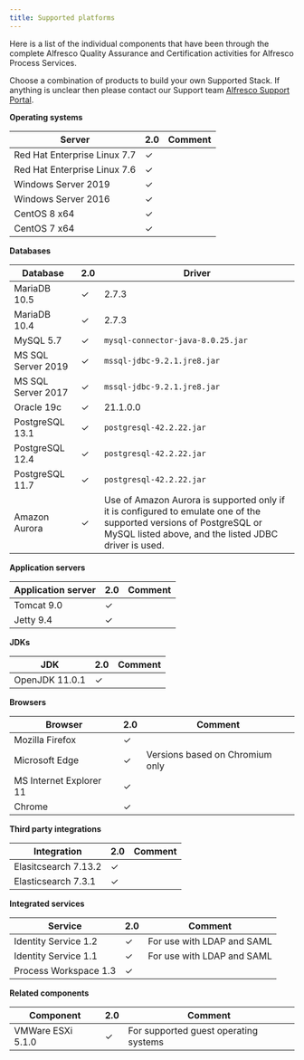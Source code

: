 ```yaml
---
title: Supported platforms
---
```


Here is a list of the individual components that have been through the complete 
Alfresco Quality Assurance and Certification activities for Alfresco Process Services.


Choose a combination of products to build your own Supported Stack. If anything is unclear then please contact 
our Support team [Alfresco Support Portal](https://support.alfresco.com).


**Operating systems**

|Server|2.0|Comment|
|------|----|-------|
|Red Hat Enterprise Linux 7.7|✓| |
|Red Hat Enterprise Linux 7.6|✓| |
|Windows Server 2019|✓| |
|Windows Server 2016|✓| |
|CentOS 8 x64|✓| |
|CentOS 7 x64|✓| |

**Databases**

|Database|2.0|Driver|
|--------|----|------|
|MariaDB 10.5|✓|2.7.3|
|MariaDB 10.4|✓|2.7.3|
|MySQL 5.7|✓|`mysql-connector-java-8.0.25.jar`|
|MS SQL Server 2019|✓|`mssql-jdbc-9.2.1.jre8.jar`|
|MS SQL Server 2017|✓|`mssql-jdbc-9.2.1.jre8.jar`|
|Oracle 19c|✓|21.1.0.0|
|PostgreSQL 13.1|✓|`postgresql-42.2.22.jar`|
|PostgreSQL 12.4|✓|`postgresql-42.2.22.jar`|
|PostgreSQL 11.7|✓|`postgresql-42.2.22.jar`|`|
|Amazon Aurora|✓| Use of Amazon Aurora is supported only if it is configured to emulate one of the supported versions of PostgreSQL or MySQL listed above, and the listed JDBC driver is used. |

**Application servers**

|Application server|2.0|Comment|
|------------------|----|-------|
|Tomcat 9.0|✓| |
|Jetty 9.4|✓| |

**JDKs**

|JDK|2.0|Comment|
|---|----|-------|
|OpenJDK 11.0.1|✓| |

**Browsers**

|Browser|2.0|Comment|
|-------|----|-------|
|Mozilla Firefox|✓| |
|Microsoft Edge|✓|Versions based on Chromium only|
|MS Internet Explorer 11|✓| |
|Chrome|✓| |

**Third party integrations**

|Integration|2.0|Comment|
|-----------|----|-------|
|Elasitcsearch 7.13.2|✓| |
|Elasticsearch 7.3.1|✓| |

**Integrated services**

|Service|2.0|Comment|
|-------|----|-------|
|Identity Service 1.2|✓|For use with LDAP and SAML|
|Identity Service 1.1|✓|For use with LDAP and SAML|
|Process Workspace 1.3|✓| |

**Related components**

|Component|2.0|Comment|
|---------|----|-------|
|VMWare ESXi 5.1.0|✓|For supported guest operating systems|
